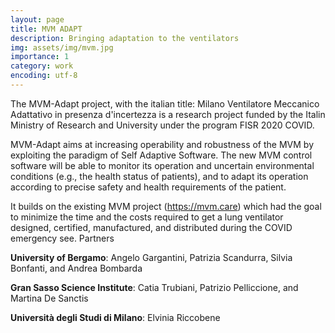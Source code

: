 ```yaml
---
layout: page
title: MVM ADAPT
description: Bringing adaptation to the ventilators
img: assets/img/mvm.jpg
importance: 1
category: work
encoding: utf-8
---
```

The MVM-Adapt project, with the italian title: Milano Ventilatore Meccanico Adattativo in presenza d'incertezza is a research project funded by the Italin Ministry of Research and University under the program FISR 2020 COVID.

MVM-Adapt aims at increasing operability and robustness of the MVM by exploiting the paradigm of Self Adaptive Software. The new MVM control software will be able to monitor its operation and uncertain environmental conditions (e.g., the health status of patients), and to adapt its operation according to precise safety and health requirements of the patient.

It builds on the existing MVM project (https://mvm.care) which had the goal to minimize the time and the costs required to get a lung ventilator designed, certified, manufactured, and distributed during the COVID emergency see.
Partners

**University of Bergamo**: Angelo Gargantini, Patrizia Scandurra, Silvia Bonfanti, and Andrea Bombarda

**Gran Sasso Science Institute**: Catia Trubiani, Patrizio Pelliccione, and Martina De Sanctis

**Università degli Studi di Milano**: Elvinia Riccobene